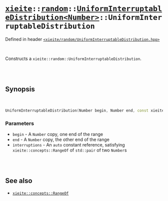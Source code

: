 # [`xieite`](../../../README.md)`::`[`random`](../../../docs/random.md)`::`[`UniformInterruptableDistribution<Number>`](../../../docs/random/UniformInterruptableDistribution.md)`::UniformInterruptableDistribution`
Defined in header [`<xieite/random/UniformInterruptableDistribution.hpp>`](../../../include/random/UniformInterruptableDistribution.hpp)

<br/>

Constructs a `xieite::random::UniformInterruptableDistribution`.

<br/><br/>

## Synopsis

<br/>

```cpp
UniformInterruptableDistribution(Number begin, Number end, const xieite::concepts::RangeOf<std::pair<Number, Number>> auto& interruptions);
```
### Parameters
- `begin` - A `Number` copy, one end of the range
- `end` - A `Number` copy, the other end of the range
- `interruptions` - An `auto` constant reference, satisfying `xieite::concepts::RangeOf` of `std::pair` of two `Number`s

<br/><br/>

## See also
- [`xieite::concepts::RangeOf`](../../../docs/concepts/RangeOf.md)
